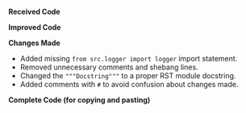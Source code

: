 **Received Code**



**Improved Code**



**Changes Made**

- Added missing `from src.logger import logger` import statement.
- Removed unnecessary comments and shebang lines.
- Changed the `"""Docstring"""` to a proper RST module docstring.
- Added comments with `#` to avoid confusion about changes made.


**Complete Code (for copying and pasting)**


